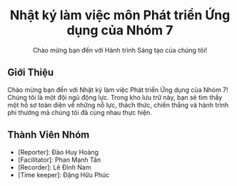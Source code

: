 


  <h1 align="center">Nhật ký làm việc môn Phát triển Ứng dụng của Nhóm 7</h1>
  <p align="center">Chào mừng bạn đến với Hành trình Sáng tạo của chúng tôi!</p>

  <h2>Giới Thiệu</h2>
  <p>Chào mừng bạn đến với Nhật ký làm việc Phát triển Ứng dụng của Nhóm 7! Chúng tôi là một đội ngũ động lực. Trong kho lưu trữ này, bạn sẽ tìm thấy một hồ sơ toàn diện về những nỗ lực, thách thức, chiến thắng và hành trình phi thường mà chúng tôi đã cùng nhau thực hiện.</p>

  <h2>Thành Viên Nhóm</h2>
  <ul>
    <li>[Reporter]: Đào Huy Hoàng </li>
    <li>[Facilitator]: Phan Mạnh Tân</li>
    <li>[Recorder]: Lê Đình Nam</li>
    <li>[Time keeper]: Đặng Hữu Phúc</li>
  </ul>






